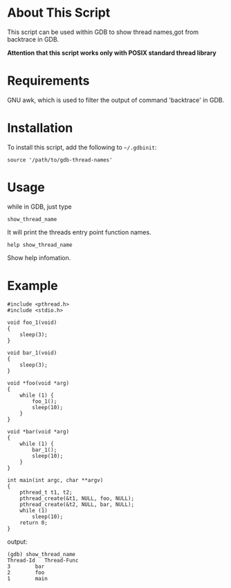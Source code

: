 # About This Script

This script can be used within GDB to show thread names,got from backtrace in GDB.

**Attention that this script works only with POSIX standard thread library**

# Requirements

GNU awk, which is used to filter the output of command 'backtrace' in GDB.

# Installation

To install this script, add the following to `~/.gdbinit`:

```
source '/path/to/gdb-thread-names'
```

# Usage

while in GDB, just type

`show_thread_name`

It will print the threads entry point function names.

`help show_thread_name`

Show help infomation.

# Example

```
#include <pthread.h>
#include <stdio.h>

void foo_1(void)
{
	sleep(3);
}

void bar_1(void)
{
	sleep(3);
}

void *foo(void *arg)
{
	while (1) {
		foo_1();
		sleep(10);
	}
}

void *bar(void *arg)
{
	while (1) {
		bar_1();
		sleep(10);
	}
}

int main(int argc, char **argv)
{
	pthread_t t1, t2;
	pthread_create(&t1, NULL, foo, NULL);
	pthread_create(&t2, NULL, bar, NULL);
	while (1)
		sleep(10);
	return 0;
}
```

output:

```
(gdb) show_thread_name 
Thread-Id	Thread-Func
3 		 bar
2 		 foo
1 		 main
```
